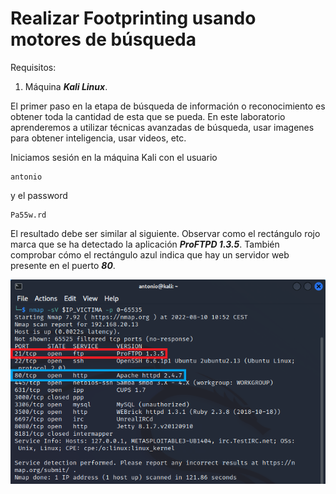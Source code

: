 # Realizar Footprinting usando motores de búsqueda

Requisitos:
1. Máquina ***Kali Linux***.


El primer paso en la etapa de búsqueda de información o reconocimiento es obtener toda la cantidad de esta que se pueda. En este laboratorio aprenderemos a utilizar técnicas avanzadas de búsqueda, usar imagenes para obtener inteligencia, usar videos, etc.

Iniciamos sesión en la máquina Kali con el usuario
```
antonio
```

y el password
```
Pa55w.rd
```


El resultado debe ser similar al siguiente. Observar como el rectángulo rojo marca que se ha detectado la aplicación ***ProFTPD 1.3.5***. También comprobar cómo el rectángulo azul indica que hay un servidor web presente en el puerto ***80***.

![ProFTPD 1.3.5](../img/lab-30-A/180820221102.png)
